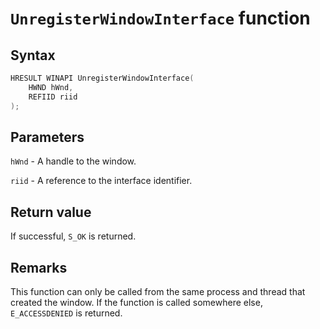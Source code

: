 # `UnregisterWindowInterface` function

## Syntax

```cpp
HRESULT WINAPI UnregisterWindowInterface(
    HWND hWnd,
    REFIID riid
);
```

## Parameters

`hWnd` - A handle to the window.

`riid` - A reference to the interface identifier.

## Return value

If successful, `S_OK` is returned.

## Remarks

This function can only be called from the same process and thread that created the window. If the function is called somewhere else, `E_ACCESSDENIED` is returned.
